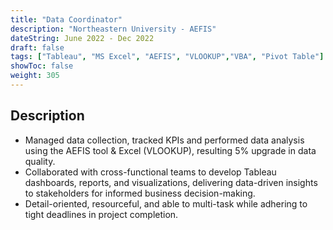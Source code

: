 ```yaml
---
title: "Data Coordinator"
description: "Northeastern University - AEFIS"
dateString: June 2022 - Dec 2022
draft: false
tags: ["Tableau", "MS Excel", "AEFIS", "VLOOKUP","VBA", "Pivot Table"]
showToc: false
weight: 305
--- 
```

## Description

- Managed data collection, tracked KPIs and performed data analysis using the AEFIS tool & Excel (VLOOKUP), resulting 5% upgrade in data quality.
- Collaborated with cross-functional teams to develop Tableau dashboards, reports, and visualizations, delivering data-driven insights to stakeholders for informed business decision-making.
- Detail-oriented, resourceful, and able to multi-task while adhering to tight deadlines in project completion.
